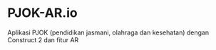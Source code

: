 # PJOK-AR.io
Aplikasi PJOK (pendidikan jasmani, olahraga dan kesehatan) dengan Construct 2 dan fitur AR
